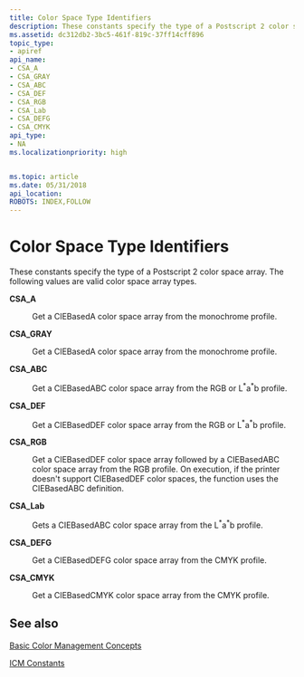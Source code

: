 ```yaml
---
title: Color Space Type Identifiers
description: These constants specify the type of a Postscript 2 color space array. The following values are valid color space array types.
ms.assetid: dc312db2-3bc5-461f-819c-37ff14cff896
topic_type:
- apiref
api_name:
- CSA_A
- CSA_GRAY
- CSA_ABC
- CSA_DEF
- CSA_RGB
- CSA_Lab
- CSA_DEFG
- CSA_CMYK
api_type:
- NA
ms.localizationpriority: high


ms.topic: article
ms.date: 05/31/2018
api_location: 
ROBOTS: INDEX,FOLLOW
---
```


# Color Space Type Identifiers

These constants specify the type of a Postscript 2 color space array. The following values are valid color space array types.

<dl> <dt>

<span id="CSA_A"></span><span id="csa_a"></span>**CSA\_A**
</dt> <dd> <dl> <dt>



Get a CIEBasedA color space array from the monochrome profile.


</dt> </dl> </dd> <dt>

<span id="CSA_GRAY"></span><span id="csa_gray"></span>**CSA\_GRAY**
</dt> <dd> <dl> <dt>



Get a CIEBasedA color space array from the monochrome profile.


</dt> </dl> </dd> <dt>

<span id="CSA_ABC"></span><span id="csa_abc"></span>**CSA\_ABC**
</dt> <dd> <dl> <dt>



Get a CIEBasedABC color space array from the RGB or L<sup>\*</sup>a<sup>\*</sup>b profile.


</dt> </dl> </dd> <dt>

<span id="CSA_DEF"></span><span id="csa_def"></span>**CSA\_DEF**
</dt> <dd> <dl> <dt>



Get a CIEBasedDEF color space array from the RGB or L<sup>\*</sup>a<sup>\*</sup>b profile.


</dt> </dl> </dd> <dt>

<span id="CSA_RGB"></span><span id="csa_rgb"></span>**CSA\_RGB**
</dt> <dd> <dl> <dt>



Get a CIEBasedDEF color space array followed by a CIEBasedABC color space array from the RGB profile. On execution, if the printer doesn't support CIEBasedDEF color spaces, the function uses the CIEBasedABC definition.


</dt> </dl> </dd> <dt>

<span id="CSA_Lab"></span><span id="csa_lab"></span><span id="CSA_LAB"></span>**CSA\_Lab**
</dt> <dd> <dl> <dt>



Gets a CIEBasedABC color space array from the L<sup>\*</sup>a<sup>\*</sup>b profile.


</dt> </dl> </dd> <dt>

<span id="CSA_DEFG"></span><span id="csa_defg"></span>**CSA\_DEFG**
</dt> <dd> <dl> <dt>



Get a CIEBasedDEFG color space array from the CMYK profile.


</dt> </dl> </dd> <dt>

<span id="CSA_CMYK"></span><span id="csa_cmyk"></span>**CSA\_CMYK**
</dt> <dd> <dl> <dt>



Get a CIEBasedCMYK color space array from the CMYK profile.


</dt> </dl> </dd> </dl>

## See also

<dl> <dt>

[Basic Color Management Concepts](basic-color-management-concepts.md)
</dt> <dt>

[ICM Constants](wcs-constants.md)
</dt> </dl>

 

 




